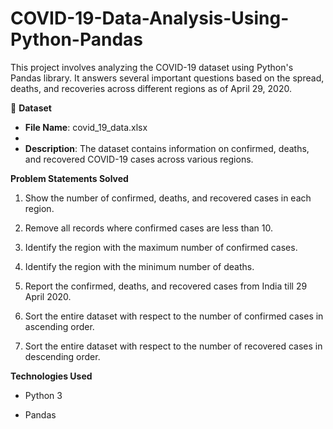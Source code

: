 # COVID-19-Data-Analysis-Using-Python-Pandas

This project involves analyzing the COVID-19 dataset using Python's Pandas library.
It answers several important questions based on the spread, deaths, and recoveries across different regions as of April 29, 2020.

📄 **Dataset**
- **File Name**: covid_19_data.xlsx
- 
- **Description**: The dataset contains information on confirmed, deaths, and recovered COVID-19 cases across various regions.

**Problem Statements Solved**

1) Show the number of confirmed, deaths, and recovered cases in each region.

2) Remove all records where confirmed cases are less than 10.

3) Identify the region with the maximum number of confirmed cases.

4) Identify the region with the minimum number of deaths.

5) Report the confirmed, deaths, and recovered cases from India till 29 April 2020.

6) Sort the entire dataset with respect to the number of confirmed cases in ascending order.

7) Sort the entire dataset with respect to the number of recovered cases in descending order.


**Technologies Used**
- Python 3

- Pandas

- Jupyter Notebook

